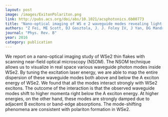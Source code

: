 ```yaml
---
layout: post
image: /images/ExitonPolariton.png
link: http://pubs.acs.org/doi/abs/10.1021/acsphotonics.6b00773
title: "Nano-optical imaging of WS e 2 waveguide modes revealing light-exciton interactions"
authors: "Z Fei, ME Scott, DJ Gosztola, J. J. Foley IV, J Yan, DG Mandrus, H Wen, P Zhou, DW Zhang, Y Sun, JR Guest, SK Gray, W Bao, GP Wiederrecht, X Xu" 
journal: "Phys. Rev. B"
year: 2016
category: publication
---
```

We report on a nano-optical imaging study of 
WSe2 thin flakes with scanning near-field optical microscopy (NSOM). The NSOM technique allows us to visualize in real space various waveguide photon modes inside 
WSe2. By tuning the excitation laser energy, we are able to map the entire dispersion of these waveguide modes both above and below the A exciton energy of 
WSe2. We found that all the modes interact strongly with 
WSe2 excitons. The outcome of the interaction is that the observed waveguide modes shift to higher momenta right below the A exciton energy. At higher energies, on the other hand, these modes are strongly damped due to adjacent B excitons or band-edge absorptions. The mode-shifting phenomena are consistent with polariton formation in WSe2.

